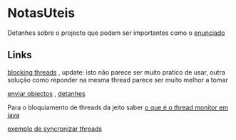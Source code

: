 # NotasUteis

Detanhes sobre o projecto que podem ser importantes como o [enunciado](PD-2020-21-enunciado-TP-fase1-v2.pdf)

## Links

[blocking threads](https://stackoverflow.com/questions/5999100/is-there-a-block-until-condition-becomes-true-function-in-java)
, update: isto não parece ser muito pratico de usar, outra solução como reponder na mesma thread parece ser muito melhor a tomar

[enviar objectos](https://stackoverflow.com/questions/5999100/is-there-a-block-until-condition-becomes-true-function-in-java)
, [detanhes](https://docs.oracle.com/en/java/javase/15/docs/api/java.base/java/lang/Object.html#notify())

Para o bloquiamento de threads da jeito saber [o que é o thread monitor em java](https://stackoverflow.com/questions/9848616/whats-the-meaning-of-an-objects-monitor-in-java-why-use-this-word)

[exemplo de syncronizar threads](https://docs.oracle.com/javase/tutorial/essential/concurrency/syncmeth.html)

